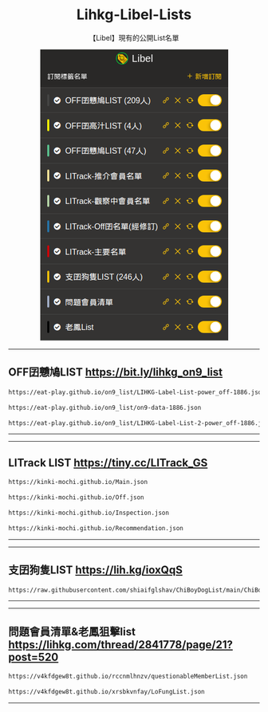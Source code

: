 </p>
  <h1 align="center">Lihkg-Libel-Lists</h1>
  <p align="center">
  <p align="center">【Libel】現有的公開List名單</p>
  <p align="center">
     <img src="./Img/P_List.png" alt="Lists" />
  </p>
</p>

***
## OFF囝戇鳩LIST https://bit.ly/lihkg_on9_list
```bash
https://eat-play.github.io/on9_list/LIHKG-Label-List-power_off-1886.json
```

```bash 
https://eat-play.github.io/on9_list/on9-data-1886.json 
```

```bash
https://eat-play.github.io/on9_list/LIHKG-Label-List-2-power_off-1886.json 
```
***

***
## LITrack LIST https://tiny.cc/LITrack_GS
```bash
https://kinki-mochi.github.io/Main.json
```
```bash
https://kinki-mochi.github.io/Off.json
```
```bash
https://kinki-mochi.github.io/Inspection.json
```
```bash
https://kinki-mochi.github.io/Recommendation.json
```
***

***
## 支囝狗隻LIST https://lih.kg/ioxQqS
```bash
https://raw.githubusercontent.com/shiaifglshav/ChiBoyDogList/main/ChiBoyDogList.json
```
***

***
## 問題會員清單&老鳳狙擊list https://lihkg.com/thread/2841778/page/21?post=520
```bash
https://v4kfdgew8t.github.io/rccnmlhnzv/questionableMemberList.json
```
```bash
https://v4kfdgew8t.github.io/xrsbkvnfay/LoFungList.json
```
***
